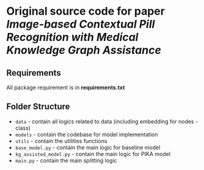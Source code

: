 # Original source code for paper *Image-based Contextual Pill Recognition with Medical Knowledge Graph Assistance*

## Requirements
All package requirement is in **requirements.txt**

## Folder Structure
- `data` - contain all logics related to data (including embedding for nodes - class)
- `models` - contain the codebase for model implementation
- `utils` - contain the utilities functions 
- `base_model.py` - contain the main logic for baseline model
- `kg_assisted_model.py` - contain the main logic for PIKA model
- `main.py` - contain the main splitting logic 